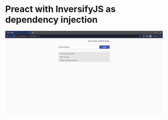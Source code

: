 # Preact with InversifyJS as dependency injection

![TODO List Application Screenshot](./readme-images/final-application-screenshot.jpg?raw=true "TODO List Application Screenshot")
